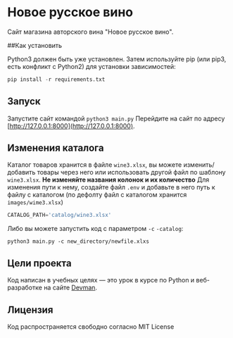 # Новое русское вино

Сайт магазина авторского вина "Новое русское вино".

##Как установить

Python3 должен быть уже установлен. Затем используйте pip (или pip3, есть конфликт с Python2) для установки зависимостей:

```python
pip install -r requirements.txt
```

## Запуск

Запустите сайт командой `python3 main.py`
Перейдите на сайт по адресу [http://127.0.0.1:8000](http://127.0.0.1:8000).

## Изменения каталога
Каталог товаров хранится в файле ``wine3.xlsx``, вы можете изменить/добавить товары через него или использовать другой файл по шаблону ``wine3.xlsx``.
**Не изменяйте названия колонок и их количество**
Для изменения пути к нему, создайте файл ``.env`` и добавьте в него путь к файлу с каталогом (по дефолту файл с каталогом хранится ``images/wime3.xlsx``)
```python
CATALOG_PATH='catalog/wine3.xlsx'
```
Либо вы можете запустить код с параметром ``-c`` ``-catalog``:
```
python3 main.py -c new_directory/newfile.xlxs
```

## Цели проекта

Код написан в учебных целях — это урок в курсе по Python и веб-разработке на сайте [Devman](https://dvmn.org).

## Лицензия

Код распространяется свободно согласно MIT License
